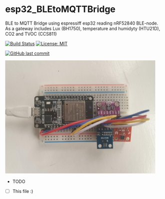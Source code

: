 # esp32_BLEtoMQTTBridge

BLE to MQTT Bridge using espressiff esp32 reading nRF52840 BLE-node. As a gateway includes Lux (BH1750), temperature and humidyty (HTU21D), CO2 and TVOC (CCS811)

[![Build Status](https://travis-ci.org/ldab/esp32_BLEtoMQTTBridge.svg?branch=master)](https://travis-ci.org/ldab/esp32_BLEtoMQTTBridge)
[![License: MIT](https://img.shields.io/badge/License-MIT-green.svg)](https://github.com/ldab/esp32_BLEtoMQTTBridge/blob/master/LICENSE)

[![GitHub last commit](https://img.shields.io/github/last-commit/ldab/esp32_BLEtoMQTTBridge.svg?style=social)](https://github.com/ldab/u-esp32_BLEtoMQTTBridge)

![](./extra/pic.jpg)

* TODO

- [ ] This file :)

